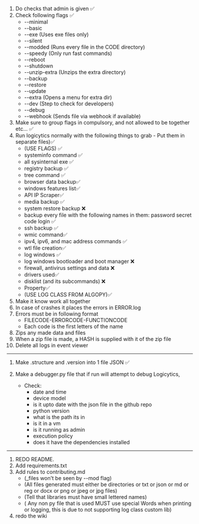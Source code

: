 1) Do checks that admin is given ✅
2) Check following flags ✅
    - --minimal
    - --basic
    - --exe (Uses exe files only)
    - --silent
    - --modded (Runs every file in the CODE directory)
    - --speedy (Only run fast commands)
    - --reboot
    - --shutdown
    - --unzip-extra (Unzips the extra directory)
    - --backup
    - --restore
    - --update
    - --extra (Opens a menu for extra dir)
    - --dev (Step to check for developers)
    - --debug
    - --webhook (Sends file via webhook if available)
3) Make sure to group flags in compulsory, and not allowed to be together etc... ✅
4) Run logicytics normally with the following things to grab - Put them in separate files)✅
   - (USE FLAGS) ✅
   - systeminfo command ✅
   - all sysinternal exe ✅
   - registry backup ✅
   - tree command ✅
   - browser data backup✅
   - windows features list✅
   - API IP Scraper✅
   - media backup ✅
   - system restore backup ❌
   - backup every file with the following names in them: password secret code login ✅
   - ssh backup ✅
   - wmic command✅
   - ipv4, ipv6, and mac address commands ✅
   - wtl file creation✅
   - log windows ✅
   - log windows bootloader and boot manager ❌
   - firewall, antivirus settings and data ❌
   - drivers used✅
   - disklist (and its subcommands) ❌
   - Property✅
   - (USE LOG CLASS FROM ALGOPY)✅
5) Make it know work all together
6) In case of crashes it places the errors in ERROR.log
7) Errors must be in following format
    - FILECODE-ERRORCODE-FUNCTIONCODE
    - Each code is the first letters of the name
8) Zips any made data and files
9) When a zip file is made, a HASH is supplied with it of the zip file
10) Delete all logs in event viewer

---

1) Make .structure and .version into 1 file JSON ✅

2) Make a debugger.py file that if run will attempt to debug Logicytics,
   - Check:
       - date and time
       - device model
       - is it upto date with the json file in the github repo
       - python version
       - what is the path its in
       - is it in a vm
       - is it running as admin
       - execution policy
       - does it have the dependencies installed

---

1) REDO README.
2) Add requirements.txt
3) Add rules to contributing.md
   - (_files won't be seen by --mod flag)
   - (All files generated must either be directories or txt or json or md or reg or docx or png or jpeg or jpg files)
   - (Tell that libraries must have small lettered names)
   - ( Any non py file that is used MUST use special Words when printing or logging, this is due to not supporting log class custom lib)
4) redo the wiki
